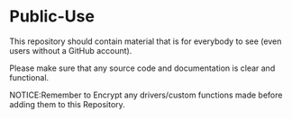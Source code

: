 # Public-Use

This repository should contain material that is for everybody to see (even users without a GitHub account).

Please make sure that any source code and documentation is clear and functional. 

NOTICE:Remember to Encrypt any drivers/custom functions made before adding them to this Repository. 

